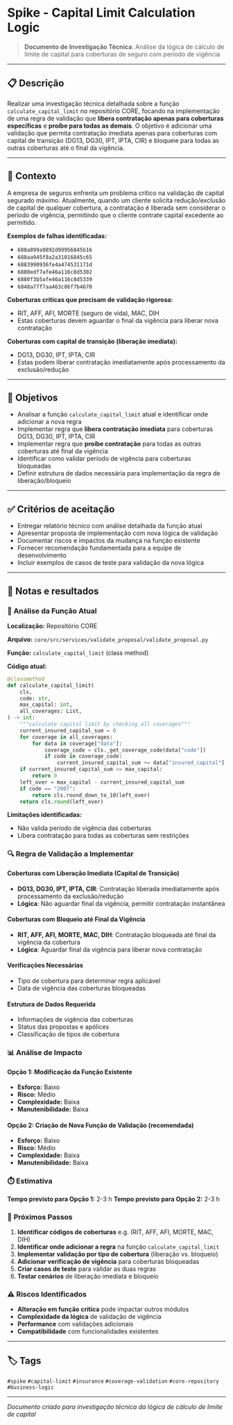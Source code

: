 # Spike - Capital Limit Calculation Logic

> **Documento de Investigação Técnica**: Análise da lógica de cálculo de limite de capital para coberturas de seguro com período de vigência

---

## 📋 Descrição

Realizar uma investigação técnica detalhada sobre a função `calculate_capital_limit` no repositório CORE, focando na implementação de uma regra de validação que **libera contratação apenas para coberturas específicas** e **proíbe para todas as demais**. O objetivo é adicionar uma validação que permita contratação imediata apenas para coberturas com capital de transição (DG13, DG30, IPT, IPTA, CIR) e bloqueie para todas as outras coberturas até o final da vigência.

---

## 🎯 Contexto

A empresa de seguros enfrenta um problema crítico na validação de capital segurado máximo. Atualmente, quando um cliente solicita redução/exclusão de capital de qualquer cobertura, a contratação é liberada sem considerar o período de vigência, permitindo que o cliente contrate capital excedente ao permitido.

**Exemplos de falhas identificadas:**
- `688a899a9892d99956845b16`
- `688aa945f8a2a31016845c65`
- `6883990936fe4a474531171d`
- `6880edf7afe46a116c8d5302`
- `6880f3b5afe46a116c8d5339`
- `6848a77f7aa463c86f7b4670`

**Coberturas críticas que precisam de validação rigorosa:**
- RIT, AFF, AFI, MORTE (seguro de vida), MAC, DIH
- Estas coberturas devem aguardar o final da vigência para liberar nova contratação

**Coberturas com capital de transição (liberação imediata):**
- DG13, DG30, IPT, IPTA, CIR
- Estas podem liberar contratação imediatamente após processamento da exclusão/redução

---

## 🎯 Objetivos

- Analisar a função `calculate_capital_limit` atual e identificar onde adicionar a nova regra
- Implementar regra que **libera contratação imediata** para coberturas DG13, DG30, IPT, IPTA, CIR
- Implementar regra que **proíbe contratação** para todas as outras coberturas até final da vigência
- Identificar como validar período de vigência para coberturas bloqueadas
- Definir estrutura de dados necessária para implementação da regra de liberação/bloqueio

---

## ✅ Critérios de aceitação

- Entregar relatório técnico com análise detalhada da função atual
- Apresentar proposta de implementação com nova lógica de validação
- Documentar riscos e impactos da mudança na função existente
- Fornecer recomendação fundamentada para a equipe de desenvolvimento
- Incluir exemplos de casos de teste para validação da nova lógica

---

## 📝 Notas e resultados

### 🔧 **Análise da Função Atual**

**Localização:** Repositório CORE

**Arquivo:** `core/src/services/validate_proposal/validate_proposal.py`

**Função:** `calculate_capital_limit` (class method)

**Código atual:**
```python
@classmethod
def calculate_capital_limit(
    cls,
    code: str,
    max_capital: int,
    all_coverages: List,
) -> int:
    """calculate capital limit by checking all coverages"""
    current_insured_capital_sum = 0
    for coverage in all_coverages:
        for data in coverage["data"]:
            coverage_code = cls._get_coverage_code(data["code"])
            if code in coverage_code:
                current_insured_capital_sum += data["insured_capital"]
    if current_insured_capital_sum >= max_capital:
        return 0
    left_over = max_capital - current_insured_capital_sum
    if code == "2007":
        return cls.round_down_to_10(left_over)
    return cls.round(left_over)
```

**Limitações identificadas:**
- Não valida período de vigência das coberturas
- Libera contratação para todas as coberturas sem restrições

### 🔍 **Regra de Validação a Implementar**

#### **Coberturas com Liberação Imediata (Capital de Transição)**
- **DG13, DG30, IPT, IPTA, CIR**: Contratação liberada imediatamente após processamento da exclusão/redução
- **Lógica**: Não aguardar final da vigência, permitir contratação instantânea

#### **Coberturas com Bloqueio até Final da Vigência**
- **RIT, AFF, AFI, MORTE, MAC, DIH**: Contratação bloqueada até final da vigência da cobertura
- **Lógica**: Aguardar final da vigência para liberar nova contratação

#### **Verificações Necessárias**
- Tipo de cobertura para determinar regra aplicável
- Data de vigência das coberturas bloqueadas

#### **Estrutura de Dados Requerida**
- Informações de vigência das coberturas
- Status das propostas e apólices
- Classificação de tipos de cobertura

### 📊 **Análise de Impacto**

#### **Opção 1: Modificação da Função Existente**
- **Esforço:** Baixo
- **Risco:** Médio
- **Complexidade:** Baixa
- **Manutenibilidade:** Baixa

#### **Opção 2: Criação de Nova Função de Validação (recomendada)**
- **Esforço:** Baixo
- **Risco:** Médio
- **Complexidade:** Baixa
- **Manutenibilidade:** Baixa

### ⏱️ **Estimativa**

**Tempo previsto para Opção 1:** 2-3 h
**Tempo previsto para Opção 2:** 2-3 h

### 🚧 **Próximos Passos**

1. **Identificar códigos de coberturas** e.g. (RIT, AFF, AFI, MORTE, MAC, DIH)
2. **Identificar onde adicionar a regra** na função `calculate_capital_limit`
3. **Implementar validação por tipo de cobertura** (liberação vs. bloqueio)
4. **Adicionar verificação de vigência** para coberturas bloqueadas
5. **Criar casos de teste** para validar as duas regras
6. **Testar cenários** de liberação imediata e bloqueio

### ⚠️ **Riscos Identificados**

- **Alteração em função crítica** pode impactar outros módulos
- **Complexidade da lógica** de validação de vigência
- **Performance** com validações adicionais
- **Compatibilidade** com funcionalidades existentes

---

## 🏷️ Tags

`#spike` `#capital-limit` `#insurance` `#coverage-validation` `#core-repository` `#business-logic`

---

*Documento criado para investigação técnica da lógica de cálculo de limite de capital*
